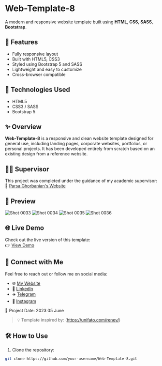 
# Web-Template-8

A modern and responsive website template built using **HTML**, **CSS**, **SASS**, **Bootstrap**.

## 📱 Features

- Fully responsive layout
- Built with HTML5, CSS3
- Styled using Bootstrap 5 and SASS
- Lightweight and easy to customize
- Cross-browser compatible

## 🚀 Technologies Used

- HTML5
- CSS3 / SASS
- Bootstrap 5

## ✨ Overview

**Web-Template-8** is a responsive and clean website template designed for general use, including landing pages, corporate websites, portfolios, or personal projects. It has been developed entirely from scratch based on an existing design from a reference website.

## 👨‍🏫 Supervisor

This project was completed under the guidance of my academic supervisor:  
🔗 [Parsa Ghorbanian's Website](https://trainingsitedesign.ir/)

## 📸 Preview

![Shot 0033](https://github.com/mmehrab-pz/project-12/assets/99506317/72026e16-c48e-426a-adde-ea93ec6f8383)
![Shot 0034](https://github.com/mmehrab-pz/project-12/assets/99506317/b54e937a-e092-42fc-b9f2-b3ef24400092)
![Shot 0035](https://github.com/mmehrab-pz/project-12/assets/99506317/31025cf5-7f74-4759-9e2e-23db8f283527)
![Shot 0036](https://github.com/mmehrab-pz/project-12/assets/99506317/1493950b-9891-4141-8a1d-45c23f9e5e47)

## 🌐 Live Demo

Check out the live version of this template:  
👉 [View Demo](https://mmehrab-pz.github.io/Web-Tempalte-8/)

## 🔗 Connect with Me

Feel free to reach out or follow me on social media:

- 🌐 [My Website](https://pourzakaria.com/)
- 💼 [LinkedIn](https://www.linkedin.com/in/mehrab-pourzakaria-1b2492237/)
- ✈️ [Telegram](https://t.me/mehrabPourzakaria)
- 📸 [Instagram](https://www.instagram.com/mehrab.poorzakaria_web/)

📅 Project Date: 2023 05 June

> 💡 Template inspired by: (https://unifato.com/renev/)

## 🛠️ How to Use

1. Clone the repository:

```bash
git clone https://github.com/your-username/Web-Template-8.git

